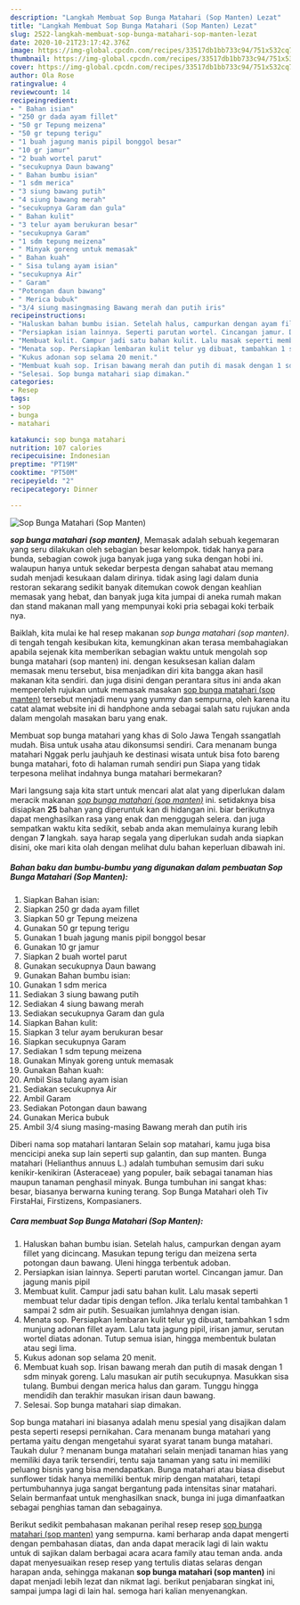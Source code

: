```yaml
---
description: "Langkah Membuat Sop Bunga Matahari (Sop Manten) Lezat"
title: "Langkah Membuat Sop Bunga Matahari (Sop Manten) Lezat"
slug: 2522-langkah-membuat-sop-bunga-matahari-sop-manten-lezat
date: 2020-10-21T23:17:42.376Z
image: https://img-global.cpcdn.com/recipes/33517db1bb733c94/751x532cq70/sop-bunga-matahari-sop-manten-foto-resep-utama.jpg
thumbnail: https://img-global.cpcdn.com/recipes/33517db1bb733c94/751x532cq70/sop-bunga-matahari-sop-manten-foto-resep-utama.jpg
cover: https://img-global.cpcdn.com/recipes/33517db1bb733c94/751x532cq70/sop-bunga-matahari-sop-manten-foto-resep-utama.jpg
author: Ola Rose
ratingvalue: 4
reviewcount: 14
recipeingredient:
- " Bahan isian"
- "250 gr dada ayam fillet"
- "50 gr Tepung meizena"
- "50 gr tepung terigu"
- "1 buah jagung manis pipil bonggol besar"
- "10 gr jamur"
- "2 buah wortel parut"
- "secukupnya Daun bawang"
- " Bahan bumbu isian"
- "1 sdm merica"
- "3 siung bawang putih"
- "4 siung bawang merah"
- "secukupnya Garam dan gula"
- " Bahan kulit"
- "3 telur ayam berukuran besar"
- "secukupnya Garam"
- "1 sdm tepung meizena"
- " Minyak goreng untuk memasak"
- " Bahan kuah"
- " Sisa tulang ayam isian"
- "secukupnya Air"
- " Garam"
- "Potongan daun bawang"
- " Merica bubuk"
- "3/4 siung masingmasing Bawang merah dan putih iris"
recipeinstructions:
- "Haluskan bahan bumbu isian. Setelah halus, campurkan dengan ayam fillet yang dicincang. Masukan tepung terigu dan meizena serta potongan daun bawang. Uleni hingga terbentuk adoban."
- "Persiapkan isian lainnya. Seperti parutan wortel. Cincangan jamur. Dan jagung manis pipil"
- "Membuat kulit. Campur jadi satu bahan kulit. Lalu masak seperti membuat telur dadar tipis dengan teflon. Jika terlalu kental tambahkan 1 sampai 2 sdm air putih. Sesuaikan jumlahnya dengan isian."
- "Menata sop. Persiapkan lembaran kulit telur yg dibuat, tambahkan 1 sdm munjung adonan fillet ayam. Lalu tata jagung pipil, irisan jamur, serutan wortel diatas adonan. Tutup semua isian, hingga membentuk bulatan atau segi lima."
- "Kukus adonan sop selama 20 menit."
- "Membuat kuah sop. Irisan bawang merah dan putih di masak dengan 1 sdm minyak goreng. Lalu masukan air putih secukupnya. Masukkan sisa tulang. Bumbui dengan merica halus dan garam. Tunggu hingga mendidih dan terakhir masukan irisan daun bawang."
- "Selesai. Sop bunga matahari siap dimakan."
categories:
- Resep
tags:
- sop
- bunga
- matahari

katakunci: sop bunga matahari 
nutrition: 107 calories
recipecuisine: Indonesian
preptime: "PT19M"
cooktime: "PT50M"
recipeyield: "2"
recipecategory: Dinner

---
```



![Sop Bunga Matahari (Sop Manten)](https://img-global.cpcdn.com/recipes/33517db1bb733c94/751x532cq70/sop-bunga-matahari-sop-manten-foto-resep-utama.jpg)

<b><i>sop bunga matahari (sop manten)</i></b>, Memasak adalah sebuah kegemaran yang seru dilakukan oleh sebagian besar kelompok. tidak hanya para bunda, sebagian cowok juga banyak juga yang suka dengan hobi ini. walaupun hanya untuk sekedar berpesta dengan sahabat atau memang sudah menjadi kesukaan dalam dirinya. tidak asing lagi dalam dunia restoran sekarang sedikit banyak ditemukan cowok dengan keahlian memasak yang hebat, dan banyak juga kita jumpai di aneka rumah makan dan stand makanan mall yang mempunyai koki pria sebagai koki terbaik nya.

Baiklah, kita mulai ke hal resep makanan <i>sop bunga matahari (sop manten)</i>. di tengah tengah kesibukan kita, kemungkinan akan terasa membahagiakan apabila sejenak kita memberikan sebagian waktu untuk mengolah sop bunga matahari (sop manten) ini. dengan kesuksesan kalian dalam memasak menu tersebut, bisa menjadikan diri kita bangga akan hasil makanan kita sendiri. dan juga disini dengan perantara situs ini anda akan memperoleh rujukan untuk memasak masakan <u>sop bunga matahari (sop manten)</u> tersebut menjadi menu yang yummy dan sempurna, oleh karena itu catat alamat website ini di handphone anda sebagai salah satu rujukan anda dalam mengolah masakan baru yang enak.

Membuat sop bunga matahari yang khas di Solo Jawa Tengah ssangatlah mudah. Bisa untuk usaha atau dikonsumsi sendiri. Cara menanam bunga matahari Nggak perlu jauhjauh ke destinasi wisata untuk bisa foto bareng bunga matahari, foto di halaman rumah sendiri pun Siapa yang tidak terpesona melihat indahnya bunga matahari bermekaran?


Mari langsung saja kita start untuk mencari alat alat yang diperlukan dalam meracik makanan <u><i>sop bunga matahari (sop manten)</i></u> ini. setidaknya bisa disiapkan <b>25</b> bahan yang diperuntuk kan di hidangan ini. biar berikutnya dapat menghasilkan rasa yang enak dan menggugah selera. dan juga sempatkan waktu kita sedikit, sebab anda akan memulainya kurang lebih dengan <b>7</b> langkah. saya harap segala yang diperlukan sudah anda siapkan disini, oke mari kita olah dengan melihat dulu bahan keperluan dibawah ini.

<!--inarticleads1-->

##### Bahan baku dan bumbu-bumbu yang digunakan dalam pembuatan Sop Bunga Matahari (Sop Manten):

1. Siapkan  Bahan isian:
1. Siapkan 250 gr dada ayam fillet
1. Siapkan 50 gr Tepung meizena
1. Gunakan 50 gr tepung terigu
1. Gunakan 1 buah jagung manis pipil bonggol besar
1. Gunakan 10 gr jamur
1. Siapkan 2 buah wortel parut
1. Gunakan secukupnya Daun bawang
1. Gunakan  Bahan bumbu isian:
1. Gunakan 1 sdm merica
1. Sediakan 3 siung bawang putih
1. Sediakan 4 siung bawang merah
1. Sediakan secukupnya Garam dan gula
1. Siapkan  Bahan kulit:
1. Siapkan 3 telur ayam berukuran besar
1. Siapkan secukupnya Garam
1. Sediakan 1 sdm tepung meizena
1. Gunakan  Minyak goreng untuk memasak
1. Gunakan  Bahan kuah:
1. Ambil  Sisa tulang ayam isian
1. Sediakan secukupnya Air
1. Ambil  Garam
1. Sediakan Potongan daun bawang
1. Gunakan  Merica bubuk
1. Ambil 3/4 siung masing-masing Bawang merah dan putih iris


Diberi nama sop matahari lantaran Selain sop matahari, kamu juga bisa mencicipi aneka sup lain seperti sup galantin, dan sup manten. Bunga matahari (Helianthus annuus L.) adalah tumbuhan semusim dari suku kenikir-kenikiran (Asteraceae) yang populer, baik sebagai tanaman hias maupun tanaman penghasil minyak. Bunga tumbuhan ini sangat khas: besar, biasanya berwarna kuning terang. Sop Bunga Matahari oleh Tiv FirstaHai, Firstizens, Kompasianers. 

<!--inarticleads2-->

##### Cara membuat Sop Bunga Matahari (Sop Manten):

1. Haluskan bahan bumbu isian. Setelah halus, campurkan dengan ayam fillet yang dicincang. Masukan tepung terigu dan meizena serta potongan daun bawang. Uleni hingga terbentuk adoban.
1. Persiapkan isian lainnya. Seperti parutan wortel. Cincangan jamur. Dan jagung manis pipil
1. Membuat kulit. Campur jadi satu bahan kulit. Lalu masak seperti membuat telur dadar tipis dengan teflon. Jika terlalu kental tambahkan 1 sampai 2 sdm air putih. Sesuaikan jumlahnya dengan isian.
1. Menata sop. Persiapkan lembaran kulit telur yg dibuat, tambahkan 1 sdm munjung adonan fillet ayam. Lalu tata jagung pipil, irisan jamur, serutan wortel diatas adonan. Tutup semua isian, hingga membentuk bulatan atau segi lima.
1. Kukus adonan sop selama 20 menit.
1. Membuat kuah sop. Irisan bawang merah dan putih di masak dengan 1 sdm minyak goreng. Lalu masukan air putih secukupnya. Masukkan sisa tulang. Bumbui dengan merica halus dan garam. Tunggu hingga mendidih dan terakhir masukan irisan daun bawang.
1. Selesai. Sop bunga matahari siap dimakan.


Sop bunga matahari ini biasanya adalah menu spesial yang disajikan dalam pesta seperti resepsi pernikahan. Cara menanam bunga matahari yang pertama yaitu dengan mengetahui syarat syarat tanam bunga matahari. Taukah dulur ? menanam bunga matahari selain menjadi tanaman hias yang memiliki daya tarik tersendiri, tentu saja tanaman yang satu ini memiliki peluang bisnis yang bisa mendapatkan. Bunga matahari atau biasa disebut sunflower tidak hanya memiliki bentuk mirip dengan matahari, tetapi pertumbuhannya juga sangat bergantung pada intensitas sinar matahari. Selain bermanfaat untuk menghasilkan snack, bunga ini juga dimanfaatkan sebagai penghias taman dan sebagainya. 

Berikut sedikit pembahasan makanan perihal resep resep <u>sop bunga matahari (sop manten)</u> yang sempurna. kami berharap anda dapat mengerti dengan pembahasan diatas, dan anda dapat meracik lagi di lain waktu untuk di sajikan dalam berbagai acara acara family atau teman anda. anda dapat menyesuaikan resep resep yang tertulis diatas selaras dengan harapan anda, sehingga makanan <b>sop bunga matahari (sop manten)</b> ini dapat menjadi lebih lezat dan nikmat lagi. berikut penjabaran singkat ini, sampai jumpa lagi di lain hal. semoga hari kalian menyenangkan.
